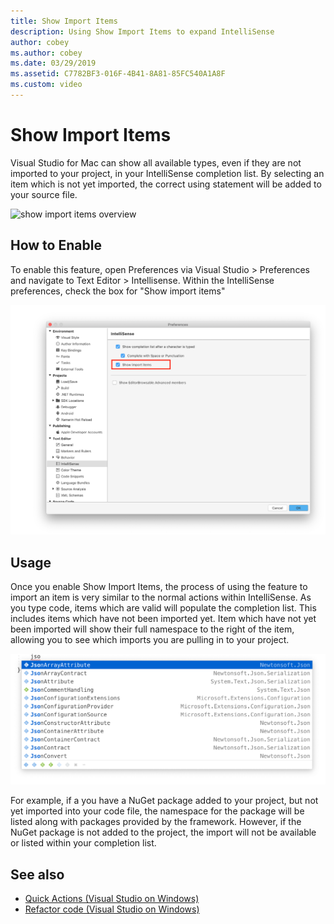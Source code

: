 ```yaml
---
title: Show Import Items
description: Using Show Import Items to expand IntelliSense
author: cobey
ms.author: cobey
ms.date: 03/29/2019
ms.assetid: C7782BF3-016F-4B41-8A81-85FC540A1A8F
ms.custom: video
---
```

# Show Import Items

Visual Studio for Mac can show all available types, even if they are not imported to your project, in your IntelliSense completion list. By selecting an item which is not yet imported, the correct using statement will be added to your source file.

![show import items overview](media/importitems-overview.gif)

## How to Enable

To enable this feature, open Preferences via Visual Studio > Preferences and navigate to Text Editor > Intellisense. Within the IntelliSense preferences, check the box for "Show import items"

![show import items option](media/show-import-items.png)

## Usage

Once you enable Show Import Items, the process of using the feature to import an item is very similar to the normal actions within IntelliSense. As you type code, items which are valid will populate the completion list. This includes items which have not been imported yet. Item which have not yet been imported will show their full namespace to the right of the item, allowing you to see which imports you are pulling in to your project.

![show import items list](media/show-import-items-list.png)

For example, if a you have a NuGet package added to your project, but not yet imported into your code file, the namespace for the package will be listed along with packages provided by the framework. However, if the NuGet package is not added to the project, the import will not be available or listed within your completion list.



## See also

- [Quick Actions (Visual Studio on Windows)](/visualstudio/ide/quick-actions)
- [Refactor code (Visual Studio on Windows)](/visualstudio/ide/refactoring-in-visual-studio)